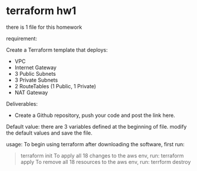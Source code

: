# terraform hw1

there is 1 file for this homework

requirement:

Create a Terraform template that deploys:
- VPC
- Internet Gateway
- 3 Public Subnets
- 3 Private Subnets
- 2 RouteTables (1 Public, 1 Private)
- NAT Gateway

Deliverables:

- Create a Github repository, push your code and post the link here.

Default value:
there are 3 variables defined at the beginning of file.
modify the default values and save the file.


usage: 
To begin using terraform after downloading the software, first run:
> terraform init
To apply all 18 changes to the aws env, run:
> terraform apply 
To remove all 18 resources to the aws env, run:
> terrform destroy

